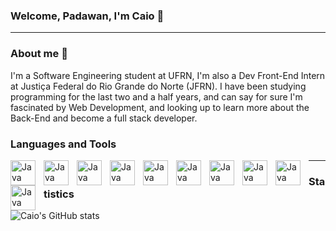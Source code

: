 ### Welcome, Padawan, I'm Caio 🔧 

---
<h3> About me 👔 </h3>

<p> I'm a Software Engineering student at UFRN, I'm also a Dev Front-End Intern at Justiça Federal do Rio Grande do Norte (JFRN).
  I have been studying programming for the last two and a half years, and can say for sure I'm fascinated by Web Development, and
  looking up to learn more about the Back-End and become a full stack developer.
</p>

###

### Languages and Tools
<img align="left" alt="Java" width="40px" style="padding-right: 10px;" src="https://cdn.jsdelivr.net/gh/devicons/devicon/icons/java/java-original.svg"/>
<img align="left" alt="Java" width="40px" style="padding-right: 10px;" src="https://cdn.jsdelivr.net/gh/devicons/devicon/icons/angularjs/angularjs-plain.svg"/>
<img align="left" alt="Java" width="40px" style="padding-right: 10px;" src="https://cdn.jsdelivr.net/gh/devicons/devicon/icons/html5/html5-original.svg"/>
<img align="left" alt="Java" width="40px" style="padding-right: 10px;" src="https://cdn.jsdelivr.net/gh/devicons/devicon/icons/css3/css3-original.svg"/>
<img align="left" alt="Java" width="40px" style="padding-right: 10px;" src="https://cdn.jsdelivr.net/gh/devicons/devicon/icons/javascript/javascript-plain.svg"/>
<img align="left" alt="Java" width="40px" style="padding-right: 10px;" src="https://cdn.jsdelivr.net/gh/devicons/devicon/icons/cplusplus/cplusplus-original.svg"/>
<img align="left" alt="Java" width="40px" style="padding-right: 10px;" src="https://cdn.jsdelivr.net/gh/devicons/devicon/icons/c/c-original.svg" />
<img align="left" alt="Java" width="40px" style="padding-right: 10px;" src="https://cdn.jsdelivr.net/gh/devicons/devicon/icons/typescript/typescript-plain.svg" />
<img align="left" alt="Java" width="40px" style="padding-right: 10px;" src="https://cdn.jsdelivr.net/gh/devicons/devicon/icons/git/git-original.svg" />
<img align="left" alt="Java" width="40px" style="padding-right: 10px;" src="https://cdn.jsdelivr.net/gh/devicons/devicon/icons/linux/linux-original.svg" />

---
### Statistics
![Caio's GitHub stats](https://github-readme-stats.vercel.app/api?username=CaioVitorDM&show_icons=true&theme=gruvbox)

         

